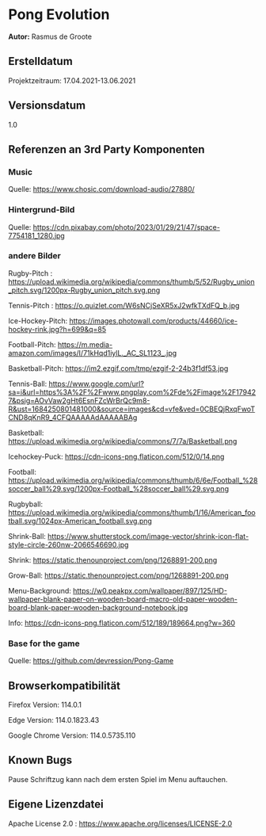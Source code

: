 # Pong Evolution

**Autor:** Rasmus de Groote

## Erstelldatum
Projektzeitraum: 17.04.2021-13.06.2021

## Versionsdatum
1.0

## Referenzen an 3rd Party Komponenten

### Music 

Quelle: https://www.chosic.com/download-audio/27880/

### Hintergrund-Bild

Quelle: https://cdn.pixabay.com/photo/2023/01/29/21/47/space-7754181_1280.jpg

### andere Bilder

Rugby-Pitch : https://upload.wikimedia.org/wikipedia/commons/thumb/5/52/Rugby_union_pitch.svg/1200px-Rugby_union_pitch.svg.png

Tennis-Pitch : https://o.quizlet.com/W6sNCjSeXR5xJ2wfkTXdFQ_b.jpg

Ice-Hockey-Pitch: https://images.photowall.com/products/44660/ice-hockey-rink.jpg?h=699&q=85

Football-Pitch: https://m.media-amazon.com/images/I/71kHqd1iylL._AC_SL1123_.jpg

Basketball-Pitch: https://im2.ezgif.com/tmp/ezgif-2-24b3f1df53.jpg

Tennis-Ball: https://www.google.com/url?sa=i&url=https%3A%2F%2Fwww.pngplay.com%2Fde%2Fimage%2F179427&psig=AOvVaw2gHt6EsnFZcWrBrQc9m8-R&ust=1684250801481000&source=images&cd=vfe&ved=0CBEQjRxqFwoTCND8qKnR9_4CFQAAAAAdAAAAABAg

Basketball: https://upload.wikimedia.org/wikipedia/commons/7/7a/Basketball.png

Icehockey-Puck: https://cdn-icons-png.flaticon.com/512/0/14.png

Football: https://upload.wikimedia.org/wikipedia/commons/thumb/6/6e/Football_%28soccer_ball%29.svg/1200px-Football_%28soccer_ball%29.svg.png

Rugbyball: https://upload.wikimedia.org/wikipedia/commons/thumb/1/16/American_football.svg/1024px-American_football.svg.png 

Shrink-Ball: https://www.shutterstock.com/image-vector/shrink-icon-flat-style-circle-260nw-2066546690.jpg

Shrink: https://static.thenounproject.com/png/1268891-200.png

Grow-Ball: https://static.thenounproject.com/png/1268891-200.png 

Menu-Background: https://w0.peakpx.com/wallpaper/897/125/HD-wallpaper-blank-paper-on-wooden-board-macro-old-paper-wooden-board-blank-paper-wooden-background-notebook.jpg

Info: https://cdn-icons-png.flaticon.com/512/189/189664.png?w=360

### Base for the game

Quelle: https://github.com/devression/Pong-Game

## Browserkompatibilität

Firefox Version: 114.0.1

Edge Version: 114.0.1823.43

Google Chrome Version: 114.0.5735.110

## Known Bugs

Pause Schriftzug kann nach dem ersten Spiel im Menu auftauchen. 

## Eigene Lizenzdatei 

Apache License 2.0 : https://www.apache.org/licenses/LICENSE-2.0 
